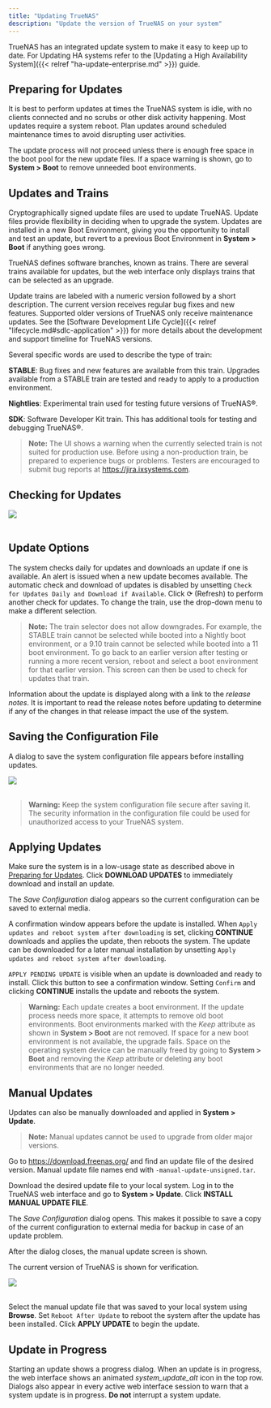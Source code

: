 ```yaml
---
title: "Updating TrueNAS"
description: "Update the version of TrueNAS on your system"
---
```


TrueNAS has an integrated update system to make it easy to keep up to date.
For Updating HA systems refer to the [Updating a High Availability System]({{< relref "ha-update-enterprise.md" >}}) guide.

## Preparing for Updates

It is best to perform updates at times the TrueNAS system is idle, with no clients connected and no scrubs or other disk activity happening.
Most updates require a system reboot.
Plan updates around scheduled maintenance times to avoid disrupting user activities.

The update process will not proceed unless there is enough free space in the boot pool for the new update files.
If a space warning is shown, go to **System > Boot** to remove unneeded boot environments.

## Updates and Trains

Cryptographically signed update files are used to update TrueNAS.
Update files provide flexibility in deciding when to upgrade the system.
Updates are installed in a new Boot Environment, giving you the opportunity to install and test an update, but revert to a previous Boot Environment in **System > Boot** if anything goes wrong.

TrueNAS defines software branches, known as trains.
There are several trains available for updates, but the web interface only displays trains that can be selected as an upgrade.

Update trains are labeled with a numeric version followed by a short description.
The current version receives regular bug fixes and new features.
Supported older versions of TrueNAS only receive maintenance updates.
See the [Software Development Life Cycle]({{< relref "lifecycle.md#sdlc-application" >}}) for more details about the development and support timeline for TrueNAS versions.

Several specific words are used to describe the type of train:

**STABLE**: Bug fixes and new features are available from this train. Upgrades available from a STABLE train are tested and ready to apply to a production environment.

**Nightlies**: Experimental train used for testing future versions of TrueNAS®.

**SDK**: Software Developer Kit train. This has additional tools for testing and debugging TrueNAS®.

> **Note:**
> The UI shows a warning when the currently selected train is not suited for production use.
> Before using a non-production train, be prepared to experience bugs or problems.
> Testers are encouraged to submit bug reports at https://jira.ixsystems.com.

## Checking for Updates

<img src="/images/12.0-SystemUpdate.png">
<br><br>

## Update Options

The system checks daily for updates and downloads an update if one is available.
An alert is issued when a new update becomes available.
The automatic check and download of updates is disabled by unsetting `Check for Updates Daily and Download if Available`.
Click &#x27F3; (Refresh) to perform another check for updates.
To change the train, use the drop-down menu to make a different selection.

> **Note:** The train selector does not allow downgrades.
  For example, the STABLE train cannot be selected while booted into a Nightly boot environment, or a 9.10 train cannot be selected while booted into a 11 boot environment.
  To go back to an earlier version after testing or running a more recent version, reboot and select a boot environment for that earlier version.
  This screen can then be used to check for updates that train.

Information about the update is displayed along with a link to the *release notes*.
It is important to read the release notes before updating to determine if any of the changes in that release impact the use of the system.

## Saving the Configuration File

A dialog to save the system configuration file appears before installing updates.

<img src="/images/12.0-SaveConfig.png ">
<br><br>

> **Warning:**
  Keep the system configuration file secure after saving it.
  The security information in the configuration file could be used for unauthorized access to your TrueNAS system.

## Applying Updates

Make sure the system is in a low-usage state as described above in [Preparing for Updates](#preparing-for-updates).
Click **DOWNLOAD UPDATES** to immediately download and install an update.

The *Save Configuration* dialog appears so the current configuration can be saved to external media.

A confirmation window appears before the update is installed.
When `Apply updates and reboot system after downloading` is set, clicking **CONTINUE** downloads and applies the update, then reboots the system.
The update can be downloaded for a later manual installation by unsetting `Apply updates and reboot system after downloading`.

`APPLY PENDING UPDATE` is visible when an update is downloaded and ready to install.
Click this button to see a confirmation window.
Setting `Confirm` and clicking **CONTINUE** installs the update and reboots the system.

> **Warning:** Each update creates a boot environment.
  If the update process needs more space, it attempts to remove old boot environments.
  Boot environments marked with the *Keep* attribute as shown in **System > Boot** are not removed.
  If space for a new boot environment is not available, the upgrade fails.
  Space on the operating system device can be manually freed by going to **System > Boot** and removing the *Keep* attribute or deleting any boot environments that are no longer needed.

## Manual Updates

Updates can also be manually downloaded and applied in **System > Update**.

> **Note:**
  Manual updates cannot be used to upgrade from older major versions.

Go to https://download.freenas.org/ and find an update file of the desired version.
Manual update file names end with `-manual-update-unsigned.tar`.

Download the desired update file to your local system.
Log in to the TrueNAS web interface and go to **System > Update**.
Click **INSTALL MANUAL UPDATE FILE**.

The *Save Configuration* dialog opens.
This makes it possible to save a copy of the current configuration to external media for backup in case of an update problem.

After the dialog closes, the manual update screen is shown.

The current version of TrueNAS is shown for verification.

<img src="/images/12.0-ManualUpdate.png ">
<br><br>

Select the manual update file that was saved to your local system using **Browse**.
Set `Reboot After Update` to reboot the system after the update has been installed.
Click **APPLY UPDATE** to begin the update.

## Update in Progress

Starting an update shows a progress dialog.
When an update is in progress, the web interface shows an animated <i class="material-icons" aria-hidden="true" title="System Update">system_update_alt</i> icon in the top row.
Dialogs also appear in every active web interface session to warn that a system update is in progress.
**Do not** interrupt a system update.
